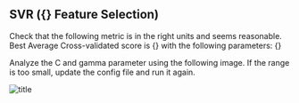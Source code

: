 ## SVR ({} Feature Selection)
Check that the following metric is in the right units and seems reasonable. Best Average Cross-validated score is {} with the following parameters: {}

Analyze the C and gamma parameter using the following image. If the range is too small, update the config file and run it again.

![title]({}{}_feat_hyperparam.png)
